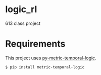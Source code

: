 # logic_rl
613 class project

# Requirements
This project uses [py-metric-temporal-logic](https://github.com/mvcisback/py-metric-temporal-logic). 
```
$ pip install metric-temporal-logic
```
